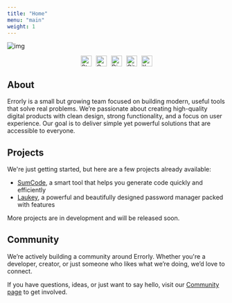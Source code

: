 ```yaml
---
title: "Home"
menu: "main"
weight: 1
---
```


![img](/errorly-banner.jpg)

<style>
  .badges img {
    height: 25px;
  }
</style>

<div class="badges" style="display:flex; align-items:center; justify-content:center; gap:10px;">
  <a href="/" target="_blank" style="text-decoration: none;">
    <img src="https://img.shields.io/badge/status-active-11cf28?style=for-the-badge&labelColor=black&logo=statuspal" alt="Status" />
  </a>
  <a href="mailto:errorlydev@gmail.com" style="text-decoration: none;">
    <img src="https://img.shields.io/badge/Gmail-EA4335?style=for-the-badge&logo=gmail&logoColor=white" alt="Gmail" />
  </a>
  <a href="https://discord.gg/JwfsagYANM" target="_blank" style="text-decoration: none;">
    <img src="https://img.shields.io/badge/Discord-5865F2?style=for-the-badge&logo=discord&logoColor=white" alt="Discord" />
  </a>
  <a href="https://github.com/ERRORLY" target="_blank" style="text-decoration: none;">
    <img src="https://img.shields.io/badge/GitHub-fff?style=for-the-badge&logo=github&logoColor=black" alt="GitHub" />
  </a>
  <a href="https://x.com/ErrorlyDev" target="_blank" style="text-decoration: none;">
    <img src="https://img.shields.io/badge/X.COM-000000?style=for-the-badge&logo=X&logoColor=white" alt="X" />
  </a>
</div>

## About

Errorly is a small but growing team focused on building modern, useful tools that solve real problems. We’re passionate about creating high-quality digital products with clean design, strong functionality, and a focus on user experience. Our goal is to deliver simple yet powerful solutions that are accessible to everyone.

## Projects

We're just getting started, but here are a few projects already available:

- [SumCode](/sumcode), a smart tool that helps you generate code quickly and efficiently
- [Laukey](/Laukey), a powerful and beautifully designed password manager packed with features

More projects are in development and will be released soon.

## Community

We’re actively building a community around Errorly. Whether you're a developer, creator, or just someone who likes what we’re doing, we’d love to connect.

If you have questions, ideas, or just want to say hello, visit our [Community page](/community) to get involved.
